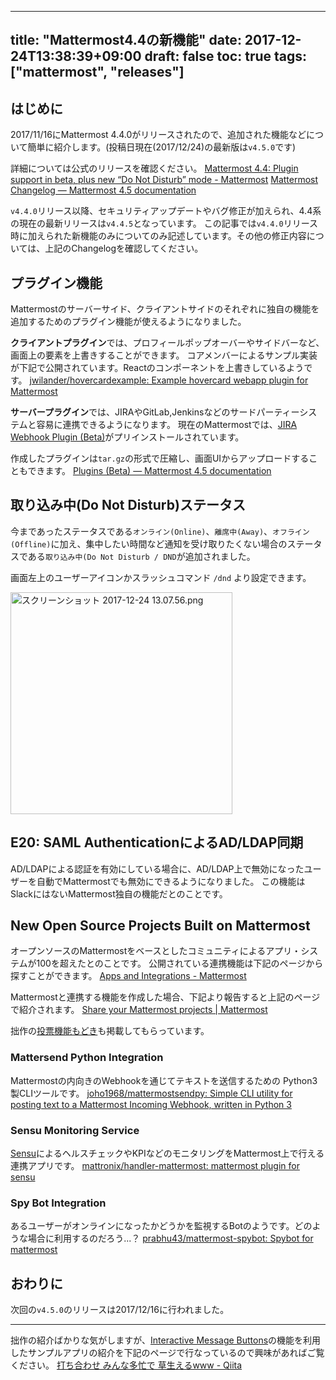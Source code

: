 
---
title: "Mattermost4.4の新機能"
date: 2017-12-24T13:38:39+09:00
draft: false
toc: true
tags: ["mattermost", "releases"]
---

## はじめに

2017/11/16にMattermost 4.4.0がリリースされたので、追加された機能などについて簡単に紹介します。(投稿日現在(2017/12/24)の最新版は`v4.5.0`です)

詳細については公式のリリースを確認ください。
[Mattermost 4.4: Plugin support in beta, plus new “Do Not Disturb” mode - Mattermost](https://about.mattermost.com/blog/mattermost-4-4/)
[Mattermost Changelog — Mattermost 4.5 documentation](https://docs.mattermost.com/administration/changelog.html#release-v4-4-5)

`v4.4.0`リリース以降、セキュリティアップデートやバグ修正が加えられ、4.4系の現在の最新リリースは`v4.4.5`となっています。
この記事では`v4.4.0`リリース時に加えられた新機能のみについてのみ記述しています。その他の修正内容については、上記のChangelogを確認してください。

## プラグイン機能

Mattermostのサーバーサイド、クライアントサイドのそれぞれに独自の機能を追加するためのプラグイン機能が使えるようになりました。

**クライアントプラグイン**では、プロフィールポップオーバーやサイドバーなど、画面上の要素を上書きすることができます。
コアメンバーによるサンプル実装が下記で公開されています。Reactのコンポーネントを上書きしているようです。
[jwilander/hovercardexample: Example hovercard webapp plugin for Mattermost](https://github.com/jwilander/hovercardexample)

**サーバープラグイン**では、JIRAやGitLab,Jenkinsなどのサードパーティーシステムと容易に連携できるようになります。
現在のMattermostでは、[JIRA Webhook Plugin (Beta)](https://docs.mattermost.com/integrations/jira.html#)がプリインストールされています。

作成したプラグインは`tar.gz`の形式で圧縮し、画面UIからアップロードすることもできます。
[Plugins (Beta) — Mattermost 4.5 documentation](https://docs.mattermost.com/administration/plugins.html)

## 取り込み中(Do Not Disturb)ステータス

今まであったステータスである`オンライン(Online)`、`離席中(Away)`、`オフライン(Offline)`に加え、集中したい時間など通知を受け取りたくない場合のステータスである`取り込み中(Do Not Disturb / DND`が追加されました。

画面左上のユーザーアイコンかスラッシュコマンド `/dnd` より設定できます。

<img width="355" alt="スクリーンショット 2017-12-24 13.07.56.png" src="https://qiita-image-store.s3.amazonaws.com/0/9891/11f85fd3-b515-63c8-e9bb-cae450e335b4.png">

## E20: SAML AuthenticationによるAD/LDAP同期

AD/LDAPによる認証を有効にしている場合に、AD/LDAP上で無効になったユーザーを自動でMattermostでも無効にできるようになりました。
この機能はSlackにはないMattermost独自の機能だとのことです。

## New Open Source Projects Built on Mattermost

オープンソースのMattermostをベースとしたコミュニティによるアプリ・システムが100を超えたとのことです。
公開されている連携機能は下記のページから探すことができます。
[Apps and Integrations - Mattermost](https://about.mattermost.com/community-applications/)

Mattermostと連携する機能を作成した場合、下記より報告すると上記のページで紹介されます。
[Share your Mattermost projects | Mattermost](https://www.mattermost.org/share-your-mattermost-projects/)

拙作の[投票機能もどき](https://qiita.com/kaakaa_hoe/items/b2605ce3816cfc517ecd)も掲載してもらっています。

### Mattersend Python Integration

Mattermostの内向きのWebhookを通じてテキストを送信するための Python3 製CLIツールです。
[joho1968/mattermostsendpy: Simple CLI utility for posting text to a Mattermost Incoming Webhook, written in Python 3](https://github.com/joho1968/mattermostsendpy)

### Sensu Monitoring Service
[Sensu](https://sensuapp.org/)によるヘルスチェックやKPIなどのモニタリングをMattermost上で行える連携アプリです。
[mattronix/handler-mattermost: mattermost plugin for sensu](https://github.com/mattronix/handler-mattermost)

### Spy Bot Integration
あるユーザーがオンラインになったかどうかを監視するBotのようです。どのような場合に利用するのだろう...？
[prabhu43/mattermost-spybot: Spybot for mattermost](https://github.com/prabhu43/mattermost-spybot)


## おわりに

次回の`v4.5.0`のリリースは2017/12/16に行われました。

---

拙作の紹介ばかりな気がしますが、[Interactive Message Buttons](https://docs.mattermost.com/developer/interactive-message-buttons.html)の機能を利用したサンプルアプリの紹介を下記のページで行なっているので興味があればご覧ください。
[打ち合わせ みんな多忙で 草生えるwww \- Qiita](https://qiita.com/kaakaa_hoe/items/7df3789f1fc57ffa02fc)

